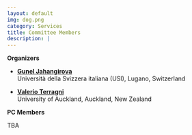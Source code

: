 ```yaml
---
layout: default
img: dog.png
category: Services
title: Committee Members
description: |
---
```

  **Organizers**
  
  * [**Gunel Jahangirova**](https://search.usi.ch/en/people/008aa0284634da5ed6d51043d06933c9/jahangirova-gunel) <br> Università della Svizzera italiana (USI), Lugano, Switzerland
  
  * [**Valerio Terragni**](https://valerio65.github.io/) <br> University of Auckland, Auckland, New Zealand
  
  
  **PC Members**
  
  TBA
